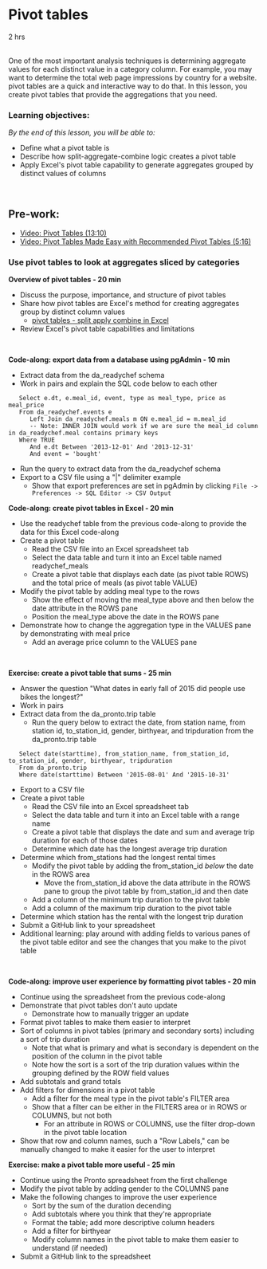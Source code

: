 # Pivot tables

2 hrs
<br><br>
 
One of the most important analysis techniques is determining aggregate values for each distinct value in a category column.  For example, you may want to determine the total web page impressions by country for a website. pivot tables are a quick and interactive way to do that. In this lesson, you create pivot tables that provide the aggregations that you need.

### Learning objectives:
*By the end of this lesson, you will be able to:*
* Define what a pivot table is
* Describe how split-aggregate-combine logic creates a pivot table
* Apply Excel's pivot table capability to generate aggregates grouped by distinct values of columns
<br>

## Pre-work:
* [Video: Pivot Tables (13:10)](https://www.youtube.com/watch?v=BkmxrvIfDGA&list=PL_iwD7O7FG7jzLQIYm6-9Gx3hvXVUG7C5&index=11)
* [Video: Pivot Tables Made Easy with Recommended Pivot Tables (5:16)](https://www.youtube.com/watch?v=ebdgGbsTWs8&list=PL_iwD7O7FG7jzLQIYm6-9Gx3hvXVUG7C5&index=12)

### Use pivot tables to look at aggregates sliced by categories
**Overview of pivot tables - 20 min**
* Discuss the purpose, importance, and structure of pivot tables
* Share how pivot tables are Excel's method for creating aggregates group by distinct column values
  * [pivot tables - split apply combine in Excel](https://www.safaribooksonline.com/library/view/learning-pandas/9781783985128/graphics/5128OS_09_01.jpg)
* Review Excel's pivot table capabilities and limitations
<br>

**Code-along: export data from a database using pgAdmin - 10 min**
* Extract data from the da_readychef schema
* Work in pairs and explain the SQL code below to each other

```
   Select e.dt, e.meal_id, event, type as meal_type, price as meal_price
   From da_readychef.events e
      Left Join da_readychef.meals m ON e.meal_id = m.meal_id
      -- Note: INNER JOIN would work if we are sure the meal_id column in da_readychef.meal contains primary keys
   Where TRUE
      And e.dt Between '2013-12-01' And '2013-12-31'
      And event = 'bought'
```

* Run the query to extract data from the da_readychef schema
 * Export to a CSV file using a "|" delimiter example
   * Show that export preferences are set in pgAdmin by clicking ```File -> Preferences -> SQL Editor -> CSV Output```


**Code-along: create pivot tables in Excel - 20 min**
* Use the readychef table from the previous code-along to provide the data for this Excel code-along
* Create a pivot table  
  * Read the CSV file into an Excel spreadsheet tab
  * Select the data table and turn it into an Excel table named readychef_meals
  * Create a pivot table that displays each date (as pivot table ROWS) and the total price of meals (as pivot table VALUE)
* Modify the pivot table by adding meal type to the rows
  * Show the effect of moving the meal_type above and then below the date attribute in the ROWS pane
  * Position the meal_type above the date in the ROWS pane
* Demonstrate how to change the aggregation type in the VALUES pane by demonstrating with meal price
  * Add an average price column to the VALUES pane
<br>

**Exercise: create a pivot table that sums - 25 min**
* Answer the question "What dates in early fall of 2015 did people use bikes the longest?"
* Work in pairs
* Extract data from the da_pronto.trip table
  * Run the query below to extract the date, from station name, from station id, to_station_id, gender, birthyear, and tripduration from the da_pronto.trip table

```
   Select date(starttime), from_station_name, from_station_id, to_station_id, gender, birthyear, tripduration
   From da_pronto.trip
   Where date(starttime) Between '2015-08-01' And '2015-10-31'
```  
  * Export to a CSV file
* Create a pivot table 
  * Read the CSV file into an Excel spreadsheet tab
  * Select the data table and turn it into an Excel table with a range name
  * Create a pivot table that displays the date and sum and average trip duration for each of those dates
  * Determine which date has the longest average trip duration
* Determine which from_stations had the longest rental times 
  * Modify the pivot table by adding the from_station_id *below* the date in the ROWS area
    * Move the from_station_id above the data attribute in the ROWS pane to group the pivot table by from_station_id and then date
  * Add a column of the minimum trip duration to the pivot table
  * Add a column of the maximum trip duration to the pivot table
* Determine which station has the rental with the longest trip duration
* Submit a GitHub link to your spreadsheet
* Additional learning: play around with adding fields to various panes of the pivot table editor and see the changes that you make to the pivot table 
<br>

**Code-along: improve user experience by formatting pivot tables - 20 min**
* Continue using the spreadsheet from the previous code-along
* Demonstrate that pivot tables don't auto update
  * Demonstrate how to manually trigger an update
* Format pivot tables to make them easier to interpret
 * Sort of columns in pivot tables (primary and secondary sorts) including a sort of trip duration
   * Note that what is primary and what is secondary is dependent on the position of the column in the pivot table
   * Note how the sort is a sort of the trip duration values within the grouping defined by the ROW field values
 * Add subtotals and grand totals
 * Add filters for dimensions in a pivot table
   * Add a filter for the meal type in the pivot table's FILTER area
   * Show that a filter can be either in the FILTERS area or in ROWS or COLUMNS, but not both
     * For an attribute in ROWS or COLUMNS, use the filter drop-down in the pivot table location
 * Show that row and column names, such a "Row Labels," can be manually changed to make it easier for the user to interpret 

**Exercise: make a pivot table more useful - 25 min**
* Continue using the Pronto spreadsheet from the first challenge
* Modify the pivot table by adding gender to the COLUMNS pane
* Make the following changes to improve the user experience
  * Sort by the sum of the duration decending
  * Add subtotals where you think that they're appropriate
  * Format the table; add more descriptive column headers
  * Add a filter for birthyear
  * Modify column names in the pivot table to make them easier to understand (if needed)
* Submit a GitHub link to the spreadsheet
